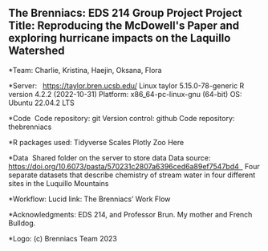 The Brenniacs: EDS 214 Group Project
Project Title: Reproducing the McDowell's Paper and exploring hurricane impacts on the Laquillo Watershed 
------------------------------------------

*Team: Charlie, Kristina, Haejin, Oksana, Flora 

*Server:  
  https://taylor.bren.ucsb.edu/
  Linux taylor 5.15.0-78-generic
  R version 4.2.2 (2022-10-31)
  Platform: x86_64-pc-linux-gnu (64-bit)
  OS: Ubuntu 22.04.2 LTS

*Code 
  Code repository: git
  Version control: github
  Code repository: thebrenniacs 

*R packages used:
  Tidyverse
  Scales
  Plotly
  Zoo
  Here
  
*Data 
  Shared folder on the server to store data
  Data source: https://doi.org/10.6073/pasta/570231c2807a6396ced6a89ef7547bd4  
  Four separate datasets that describe chemistry of stream water in four different sites in the Luquillo Mountains

*Workflow: 
  Lucid link: The Brenniacs’ Work Flow

*Acknowledgments: EDS 214, and Professor Brun. My mother and French Bulldog.

*Logo: (c) Brenniacs Team 2023 
